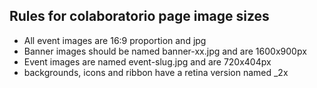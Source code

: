 ## Rules for colaboratorio page image sizes
- All event images are 16:9 proportion and jpg
- Banner images should be named banner-xx.jpg and are 1600x900px
- Event images are named event-slug.jpg and are 720x404px
- backgrounds, icons and ribbon have a retina version named _2x
